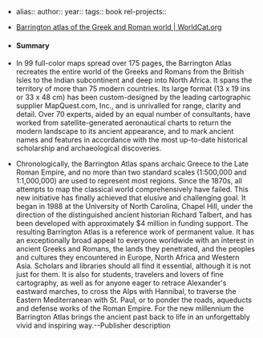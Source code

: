 - alias::
  author::
  year::
  tags:: book
  rel-projects:: 
  
  
- [Barrington atlas of the Greek and Roman world | WorldCat.org](https://search.worldcat.org/title/43970336)
- #### Summary
- In 99 full-color maps spread over 175 pages, the Barrington Atlas recreates the entire world of the Greeks and Romans from the British Isles to the Indian subcontinent and deep into North Africa. It spans the territory of more than 75 modern countries. Its large format (13 x 19 ins or 33 x 48 cm) has been custom-designed by the leading cartographic supplier MapQuest.com, Inc., and is unrivalled for range, clarity and detail. Over 70 experts, aided by an equal number of consultants, have worked from satellite-generated aeronautical charts to return the modern landscape to its ancient appearance, and to mark ancient names and features in accordance with the most up-to-date historical scholarship and archaeological discoveries.
- Chronologically, the Barrington Atlas spans archaic Greece to the Late Roman Empire, and no more than two standard scales (1:500,000 and 1:1,000,000) are used to represent most regions. Since the 1870s, all attempts to map the classical world comprehensively have failed. This new initiative has finally achieved that elusive and challenging goal. It began in 1988 at the University of North Carolina, Chapel Hill, under the direction of the distinguished ancient historian Richard Talbert, and has been developed with approximately $4 million in funding support. The resulting Barrington Atlas is a reference work of permanent value. It has an exceptionally broad appeal to everyone worldwide with an interest in ancient Greeks and Romans, the lands they penetrated, and the peoples and cultures they encountered in Europe, North Africa and Western Asia. Scholars and libraries should all find it essential, although it is not just for them. It is also for students, travelers and lovers of fine cartography, as well as for anyone eager to retrace Alexander's eastward marches, to cross the Alps with Hannibal, to traverse the Eastern Mediterranean with St. Paul, or to ponder the roads, aqueducts and defense works of the Roman Empire. For the new millennium the Barrington Atlas brings the ancient past back to life in an unforgettably vivid and inspiring way.--Publisher description